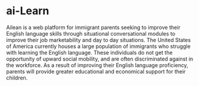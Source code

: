 # ai-Learn
Ailean is a web platform for immigrant parents seeking to improve their English language skills through situational conversational modules to improve their job marketability and day to day situations. The United States of America currently houses a large population of immigrants who struggle with learning the English language. These individuals do not get the opportunity of upward social mobility, and are often discriminated against in the workforce. As a result of improving their English language proficiency, parents will provide greater educational and economical support for their children.
